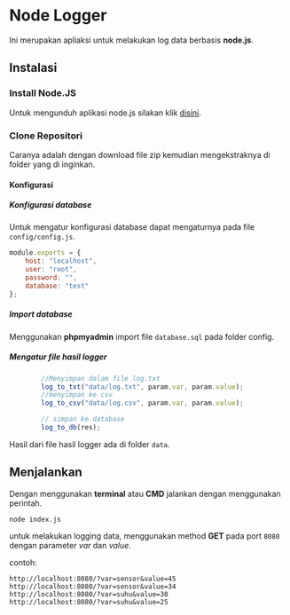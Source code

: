 # Node Logger

Ini merupakan apliaksi untuk melakukan log data berbasis **node.js**.

## Instalasi

### Install Node.JS

Untuk mengunduh aplikasi node.js silakan klik [disini](https://nodejs.org/en/).

### Clone Repositori

Caranya adalah dengan download file zip kemudian mengekstraknya di folder yang di inginkan.

#### Konfigurasi

##### Konfigurasi database
Untuk mengatur konfigurasi database dapat mengaturnya pada file `config/config.js`.
```javascript
module.exports = {
    host: "localhost",
    user: "root",
    password: "",
    database: "test"
};
```
##### Import database

Menggunakan **phpmyadmin** import file `database.sql` pada folder config.

##### Mengatur file hasil logger

```javascript
        //Menyimpan dalam file log.txt
        log_to_txt("data/log.txt", param.var, param.value);
        //menyimpan ke csv
        log_to_csv("data/log.csv", param.var, param.value);

        // simpan ke database
        log_to_db(res);
```
Hasil dari file hasil logger ada di folder `data`.


## Menjalankan

Dengan menggunakan **terminal** atau **CMD** jalankan dengan menggunakan perintah.

```
node index.js
```

untuk melakukan logging data, menggunakan method **GET** pada port `8080` dengan parameter _var_ dan _value_.

contoh:

```
http://localhost:8080/?var=sensor&value=45
http://localhost:8080/?var=sensor&value=34
http://localhost:8080/?var=suhu&value=30
http://localhost:8080/?var=suhu&value=25
```


